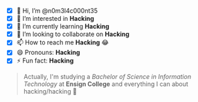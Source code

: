- [x] 👋 Hi, I’m @n0m3l4c000nt35
- [x] 👀 I’m interested in **Hacking**
- [x] 🌱 I’m currently learning **Hacking**
- [x] 💞️ I’m looking to collaborate on **Hacking**
- [x] 📫 How to reach me **Hacking** 😂
- [x] 😄 Pronouns: **Hacking**
- [x] ⚡ Fun fact: **Hacking**

> Actually, I'm studying a _Bachelor of Science in Information Technology_ at **Ensign College** and everything I can about hacking/hacking 🍉
